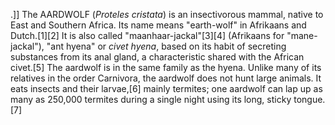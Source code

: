 .]] The AARDWOLF (_Proteles cristata_) is an insectivorous mammal, native to East and Southern Africa. Its name means "earth-wolf" in Afrikaans and Dutch.[1][2] It is also called "maanhaar-jackal"[3][4] (Afrikaans for "mane-jackal"), "ant hyena" or _civet hyena_, based on its habit of secreting substances from its anal gland, a characteristic shared with the African civet.[5] The aardwolf is in the same family as the hyena. Unlike many of its relatives in the order Carnivora, the aardwolf does not hunt large animals. It eats insects and their larvae,[6] mainly termites; one aardwolf can lap up as many as 250,000 termites during a single night using its long, sticky tongue.[7]

